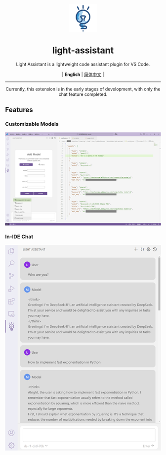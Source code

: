<div align="center" >
    <img src="assets/icon/light-assistant.png" width="90px" height="90px"/>
    <h1 align="center">light-assistant</h1>
    <p>Light Assistant is a lightweight code assistant plugin for VS Code.</p>
    <p>
        | <b>English</b> | <a href="https://github.com/HiMeditator/light-assistant/blob/main/docs/README_zh_cn.md">简体中文</a> |
    </p>
</div>

<hr>

<div align="center" >
    <p>Currently, this extension is in the early stages of development, with only the chat feature completed.</p>
</div>


## Features

### Customizable Models

![](docs/img/media/01.png)

### In-IDE Chat

<img src="docs/img/media/02.png" style="zoom:100%;" />